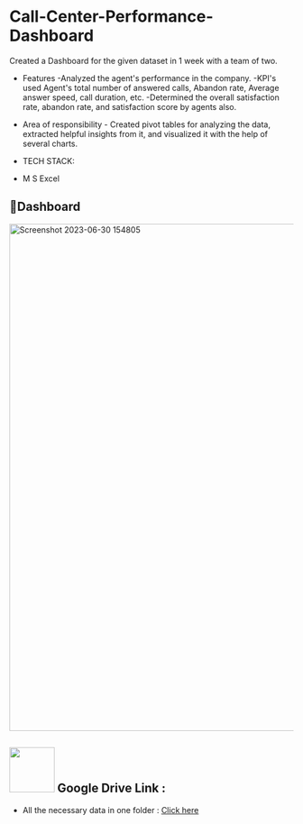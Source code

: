 # Call-Center-Performance-Dashboard
Created a Dashboard for the given dataset in 1 week with a team of two.

* Features
  -Analyzed the agent's performance in the company.
  -KPI's used Agent's total number of answered calls, Abandon rate, Average answer speed, call duration, etc. 
  -Determined the overall satisfaction rate, abandon rate, and satisfaction score by agents also. 
  
* Area of responsibility - Created pivot tables for analyzing the data, extracted helpful insights from it, and visualized it with the help of several charts.

* TECH STACK:
- M S Excel

📃Dashboard
---
<img width="900" alt="Screenshot 2023-06-30 154805" src="https://github.com/reema08/Excel-project---Call-Center-Performance-Dashboard/assets/109653833/7900934a-f89c-441c-aa1c-0f394eb4ba8c">


<image src="https://github.com/reema08/Tableau-Project/assets/109653833/fe4d5e04-8637-4f22-ae92-08978b64d74f" width="80" hight="80" /> Google Drive Link :
---
* All the necessary data in one folder : [Click here](https://drive.google.com/drive/folders/1ptvz6AzGvEhJMcxdQq2g1YOm9JkJYGVh?usp=drive_link)
